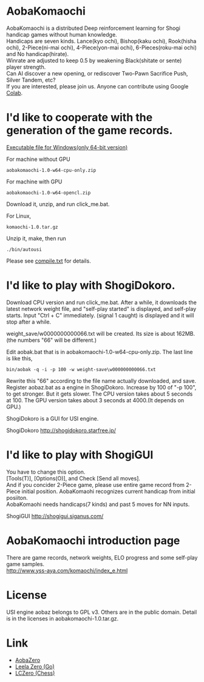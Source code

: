 # AobaKomaochi
AobaKomaochi is a distributed Deep reinforcement learning for Shogi handicap games without human knowledge.  
Handicaps are seven kinds. Lance(kyo ochi), Bishop(kaku ochi), Rook(hisha ochi), 2-Piece(ni-mai ochi), 4-Piece(yon-mai ochi), 6-Pieces(roku-mai ochi) and No handicap(hirate).  
Winrate are adjusted to keep 0.5 by weakening Black(shitate or sente) player strength.  
Can AI discover a new opening, or rediscover Two-Pawn Sacrifice Push, Silver Tandem, etc?  
If you are interested, please join us. Anyone can contribute using Google [Colab](http://www.yss-aya.com/komaochi/colab_e.html).

# I'd like to cooperate with the generation of the game records.
[Executable file for Windows(only 64-bit version)](https://github.com/yssaya/komaochi/releases)

For machine without GPU
```
aobakomaochi-1.0-w64-cpu-only.zip
```
For machine with GPU
```
aobakomaochi-1.0-w64-opencl.zip
```
Download it, unzip, and run click_me.bat.

For Linux,
```
komaochi-1.0.tar.gz
```
Unzip it, make, then run
```
./bin/autousi
```
Please see [compile.txt](compile.txt) for details.

# I'd like to play with ShogiDokoro.
Download CPU version and run click_me.bat.
After a while, it downloads the latest network weight file, and "self-play started" is displayed, and self-play starts. Input "Ctrl + C" immediately. (signal 1 caught) is displayed and it will stop after a while.

weight_save/w0000000000066.txt will be created. Its size is about 162MB.
(the numbers "66" will be different.)

Edit aobak.bat that is in aobakomaochi-1.0-w64-cpu-only.zip.
The last line is like this,
```
bin/aobak -q -i -p 100 -w weight-save\w000000000066.txt
```
Rewrite this "66" according to the file name actually downloaded, and save.
Register aobaz.bat as a engine in ShogiDokoro.
Increase by 100 of "-p 100", to get stronger. But it gets slower.
The CPU version takes about 5 seconds at 100. 
The GPU version takes about 3 seconds at 4000.(It depends on GPU.) 

ShogiDokoro is a GUI for USI engine.

ShogiDokoro 
<http://shogidokoro.starfree.jp/>

# I'd like to play with ShogiGUI
You have to change this option.  
[Tools(T)], [Options(O)], and Check [Send all moves].  
And if you concider 2-Piece game, please use entire game record from 2-Piece initial position.
AobaKomaohi recognizes current handicap from initial posiiton.  
AobaKomaohi needs handicaps(7 kinds) and past 5 moves for NN inputs. 

ShogiGUI 
<http://shogigui.siganus.com/>

# AobaKomaochi introduction page
There are game records, network weights, ELO progress and some self-play game samples.  
<http://www.yss-aya.com/komaochi/index_e.html>

# License
USI engine aobaz belongs to GPL v3. Others are in the public domain.
Detail is in the licenses in aobakomaochi-1.0.tar.gz.

# Link
 - [AobaZero](https://github.com/kobanium/aobazero)
 - [Leela Zero (Go)](https://github.com/leela-zero/leela-zero)
 - [LCZero (Chess)](https://github.com/LeelaChessZero/lczero)
